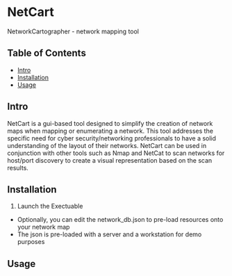 # NetCart
NetworkCartographer - network mapping tool

## Table of Contents
- [Intro](#intro)
- [Installation](#installation)
- [Usage](#usage)

## Intro
NetCart is a gui-based tool designed to simplify the creation of network maps when mapping or enumerating a network. This tool addresses the specific need for cyber security/networking professionals to have a solid understanding of the layout of their networks. NetCart can be used in conjunction with other tools such as Nmap and NetCat to scan networks for host/port discovery to create a visual representation based on the scan results. 

## Installation
1. Launch the Exectuable
 - Optionally, you can edit the network_db.json to pre-load resources onto your network map
 - The json is pre-loaded with a server and a workstation for demo purposes

## Usage












